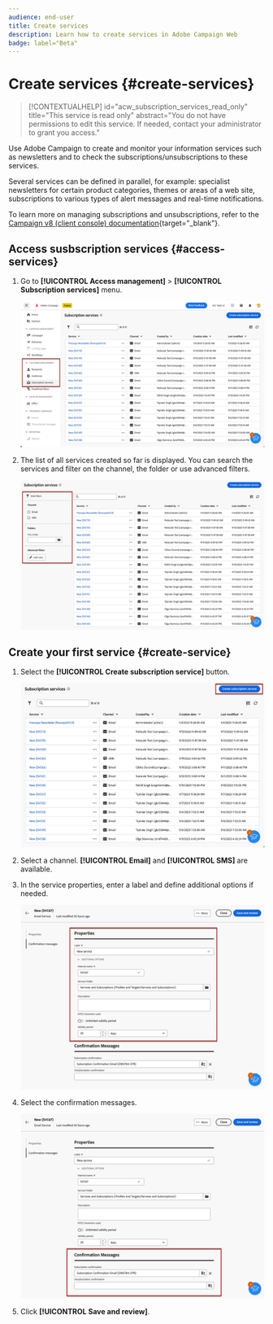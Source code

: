 ```yaml
---
audience: end-user
title: Create services
description: Learn how to create services in Adobe Campaign Web
badge: label="Beta" 
---
```


# Create services {#create-services}

>[!CONTEXTUALHELP]
>id="acw_subscription_services_read_only"
>title="This service is read only"
>abstract="You do not have permissions to edit this service. If needed, contact your administrator to grant you access."

Use Adobe Campaign to create and monitor your information services such as newsletters and to check the subscriptions/unsubscriptions to these services.

Several services can be defined in parallel, for example: specialist newsletters for certain product categories, themes or areas of a web site, subscriptions to various types of alert messages and real-time notifications.

To learn more on managing subscriptions and unsubscriptions, refer to the [Campaign v8 (client console) documentation](https://experienceleague.adobe.com/docs/campaign/campaign-v8/audience/subscriptions.html){target="_blank"}.

## Access susbscription services {#access-services}

1. Go to **[!UICONTROL Access management]** > **[!UICONTROL Subscription services]** menu.

    ![](assets/service-list.png)

1. The list of all services created so far is displayed. You can search the services and filter on the channel, the folder or use advanced filters.

    ![](assets/service-filters.png)

## Create your first service {#create-service}

1. Select the **[!UICONTROL Create subscription service]** button.

    ![](assets/service-create-button.png)

1. Select a channel. **[!UICONTROL Email]** and **[!UICONTROL SMS]** are available.

1. In the service properties, enter a label and define additional options if needed.

    ![](assets/service-create-properties.png)

1. Select the confirmation messages.

    ![](assets/service-create-confirmation-msg.png)

1. Click **[!UICONTROL Save and review]**.


